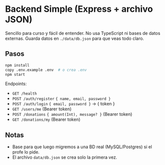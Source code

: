 # Backend Simple (Express + archivo JSON)

Sencillo para curso y fácil de entender. No usa TypeScript ni bases de datos externas.
Guarda datos en `./data/db.json` para que veas todo claro.

## Pasos
```bash
npm install
copy .env.example .env  # o crea .env
npm start
```

Endpoints:
- `GET /health`
- `POST /auth/register` `{ name, email, password }`
- `POST /auth/login` `{ email, password }` -> { token }
- `GET /users/me` (Bearer token)
- `POST /donations` `{ amount(Int), message? }` (Bearer token)
- `GET /donations/my` (Bearer token)

## Notas
- Base para que luego migremos a una BD real (MySQL/Postgres) si el profe lo pide.
- El archivo `data/db.json` se crea solo la primera vez.
